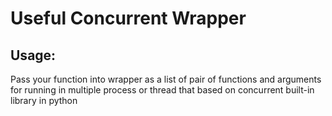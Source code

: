 # Useful Concurrent Wrapper

## Usage:
Pass your function into wrapper as a list of pair of functions and arguments for running in multiple process or thread
that based on concurrent built-in library in python
